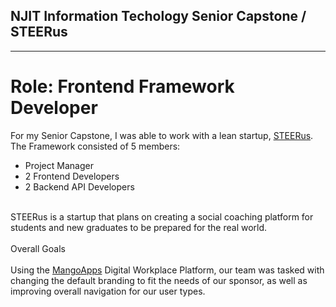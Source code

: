 ## NJIT Information Techology Senior Capstone / STEERus
---
# Role: Frontend Framework Developer 

For my Senior Capstone, I was able to work with a lean startup, <a href="https://www.steerus.io/">STEERus</a>. The Framework 
consisted of 5 members:
- Project Manager 
- 2 Frontend Developers
- 2 Backend API Developers
<br>
STEERus is a startup that plans on creating a social coaching platform for students and new graduates to be prepared for the real
world. 
<br><br>
Overall Goals
<br><br>
Using the <a href="https://www.mangoapps.com/">MangoApps</a> Digital Workplace Platform, our team was tasked with changing the default
branding to fit the needs of our sponsor, as well as improving overall navigation for our user types.

